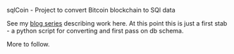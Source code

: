 sqlCoin - Project to convert Bitcoin blockchain to SQl data


See my [blog series](http://www.neocogent.com) describing work here. At this point this is just a first stab - a python script for converting and first pass on db schema.

More to follow.


